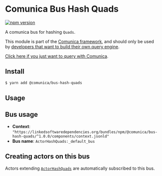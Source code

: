 # Comunica Bus Hash Quads

[![npm version](https://badge.fury.io/js/%40comunica%2Fbus-hash-quads.svg)](https://www.npmjs.com/package/@comunica/bus-hash-quads)

A comunica bus for hashing `Quads`.

This module is part of the [Comunica framework](https://github.com/comunica/comunica),
and should only be used by [developers that want to build their own query engine](https://comunica.dev/docs/modify/).

[Click here if you just want to query with Comunica](https://comunica.dev/docs/query/).

## Install

```bash
$ yarn add @comunica/bus-hash-quads
```

## Usage

## Bus usage

* **Context**: `"https://linkedsoftwaredependencies.org/bundles/npm/@comunica/bus-hash-quads/^1.0.0/components/context.jsonld"`
* **Bus name**: `ActorHashQuads:_default_bus`

## Creating actors on this bus

Actors extending [`ActorHashQuads`](TODO:jsdoc_url) are automatically subscribed to this bus.
